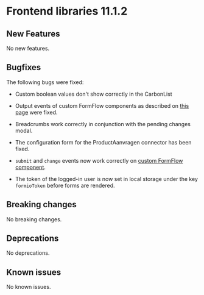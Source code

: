 # Frontend libraries 11.1.2

## New Features

No new features.

## Bugfixes

The following bugs were fixed:

* Custom boolean values don't show correctly in the CarbonList

* Output events of custom FormFlow components as described on [this page](/using-valtimo/form-flow/create-custom-component.md)
  were fixed.

* Breadcrumbs work correctly in conjunction with the pending changes modal.

* The configuration form for the ProductAanvragen connector has been fixed.

* `submit` and `change` events now work correctly on [custom FormFlow component](/using-valtimo/form-flow/create-custom-component.md).

* The token of the logged-in user is now set in local storage under the key `formioToken` before forms are rendered.

## Breaking changes

No breaking changes.

## Deprecations

No deprecations.

## Known issues

No known issues.
